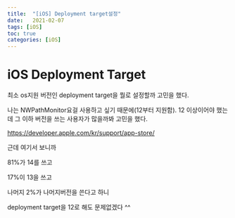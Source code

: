 ```yaml
---
title:  "[iOS] Deployment target설정"
date:   2021-02-07
tags: [iOS]
toc: true 
categories: [iOS]
---
```




# iOS Deployment Target

최소 os지원 버전인 deployment target을 뭘로 설정할까 고민을 했다.

나는 NWPathMonitor요걸 사용하고 싶기 때문에(12부터 지원함). 12 이상이어야 했는데
그 이하 버전을 쓰는 사용자가 많을까봐 고민을 했다.



https://developer.apple.com/kr/support/app-store/

근데 여기서 보니까

81%가 14를 쓰고

17%이 13을 쓰고

나머지 2%가 나머지버전을 쓴다고 하니

deployment target을 12로 해도 문제없겠다 ^^